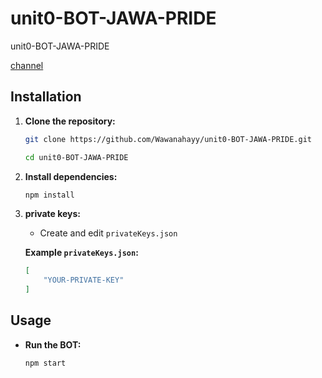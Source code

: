 # unit0-BOT-JAWA-PRIDE
unit0-BOT-JAWA-PRIDE

[channel](https://t.me/AirdropJP_JawaPride)


## Installation

1. **Clone the repository:**

   ```bash
   git clone https://github.com/Wawanahayy/unit0-BOT-JAWA-PRIDE.git
   ```

   ```bash
   cd unit0-BOT-JAWA-PRIDE
   ```

2. **Install dependencies:**

   ```bash
   npm install
   ```

3. **private keys:**

   - Create and edit `privateKeys.json`

   **Example `privateKeys.json`:**
   ```json
   [
       "YOUR-PRIVATE-KEY"
   ]
   ```


## Usage

- **Run the BOT:**

  ```bash
  npm start
  ```
